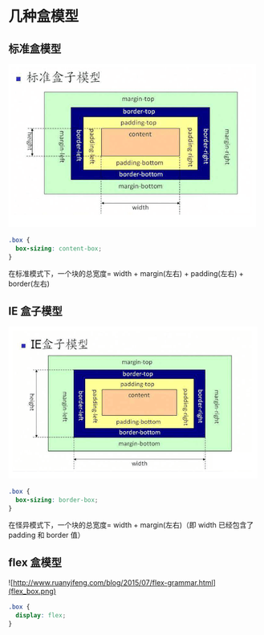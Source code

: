# 几种盒模型

## 标准盒模型

![](standard_box.png)

```css
.box {
  box-sizing: content-box;
}
```

在标准模式下，一个块的总宽度= width + margin(左右) + padding(左右) + border(左右)

## IE 盒子模型

![](ie_box.png)

```css
.box {
  box-sizing: border-box;
}
```

在怪异模式下，一个块的总宽度= width + margin(左右)（即 width 已经包含了 padding 和 border 值）

## flex 盒模型

![http://www.ruanyifeng.com/blog/2015/07/flex-grammar.html](flex_box.png)

```css
.box {
  display: flex;
}
```
